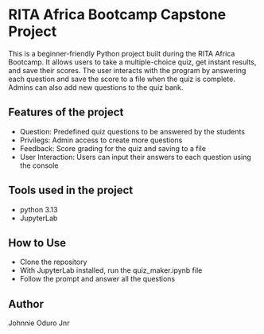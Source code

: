 # RITA Africa Bootcamp Capstone Project
This is a beginner-friendly Python project built during the RITA Africa Bootcamp. It allows users to
take a multiple-choice quiz, get instant results, and save their scores. The user interacts with the program by answering each question and save the score to a file when the quiz is complete. Admins can also add new questions to the quiz bank.

## Features of the project
- Question: Predefined quiz questions to be answered by the students
- Privilegs: Admin access to create more questions
- Feedback: Score grading for the quiz and saving to a file
- User Interaction: Users can input their answers to each question using the console

## Tools used in the project
- python 3.13
- JupyterLab

## How to Use
- Clone the repository
- With JupyterLab installed, run the quiz_maker.ipynb file
- Follow the prompt and answer all the questions

## Author
Johnnie Oduro Jnr

